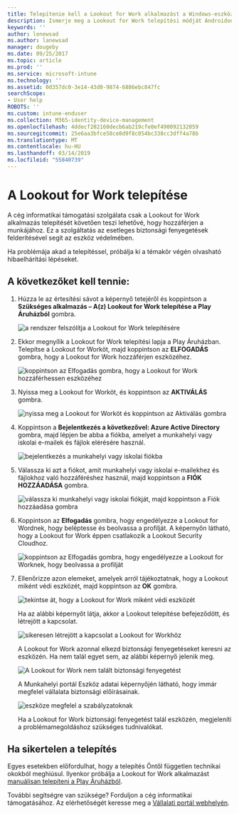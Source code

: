 ```yaml
---
title: Telepítenie kell a Lookout for Work alkalmazást a Windows-eszközön | Microsoft Docs
description: Ismerje meg a Lookout for Work telepítési módját Androidon.
keywords: ''
author: lenewsad
ms.author: lanewsad
manager: dougeby
ms.date: 09/25/2017
ms.topic: article
ms.prod: ''
ms.service: microsoft-intune
ms.technology: ''
ms.assetid: 0d357dc0-3e14-43d0-9874-6886ebc847fc
searchScope:
- User help
ROBOTS: ''
ms.custom: intune-enduser
ms.collection: M365-identity-device-management
ms.openlocfilehash: 4ddecf202160decb6ab219cfe0ef490092132059
ms.sourcegitcommit: 25e6aa3bfce58ce8d9f8c054bc338cc3dff4a78b
ms.translationtype: MT
ms.contentlocale: hu-HU
ms.lasthandoff: 03/14/2019
ms.locfileid: "55840739"
---
```

# <a name="install-lookout-for-work"></a>A Lookout for Work telepítése

A cég informatikai támogatási szolgálata csak a Lookout for Work alkalmazás telepítését követően teszi lehetővé, hogy hozzáférjen a munkájához. Ez a szolgáltatás az esetleges biztonsági fenyegetések felderítésével segít az eszköz védelmében.

Ha problémája akad a telepítéssel, próbálja ki a témakör végén olvasható hibaelhárítási lépéseket.

## <a name="what-you-need-to-do"></a>A következőket kell tennie:

1. Húzza le az értesítési sávot a képernyő tetejéről és koppintson a **Szükséges alkalmazás – A(z) Lookout for Work telepítése a Play Áruházból** gombra.

   ![a rendszer felszólítja a Lookout for Work telepítésére](./media/lookout-required-app-install-android.png)

2. Ekkor megnyílik a Lookout for Work telepítési lapja a Play Áruházban. Telepítse a Lookout for Worköt, majd koppintson az **ELFOGADÁS** gombra, hogy a Lookout for Work hozzáférjen eszközéhez.

   ![koppintson az Elfogadás gombra, hogy a Lookout for Work hozzáférhessen eszközéhez](./media/lookout-accept-store-permissions-android.png)

3. Nyissa meg a Lookout for Worköt, és koppintson az **AKTIVÁLÁS** gombra.

   ![nyissa meg a Lookout for Worköt és koppintson az Aktiválás gombra](./media/lookout-activate-button-android.png)

4. Koppintson a **Bejelentkezés a következővel: Azure Active Directory** gombra, majd lépjen be abba a fiókba, amelyet a munkahelyi vagy iskolai e-mailek és fájlok elérésére használ.

   ![bejelentkezés a munkahelyi vagy iskolai fiókba](./media/lookout-sign-in-azure-android.png)

5. Válassza ki azt a fiókot, amit munkahelyi vagy iskolai e-mailekhez és fájlokhoz való hozzáféréshez használ, majd koppintson a **FIÓK HOZZÁADÁSA** gombra.

   ![válassza ki munkahelyi vagy iskolai fiókját, majd koppintson a Fiók hozzáadása gombra](./media/lookout-pick-account-android.png)

6. Koppintson az **Elfogadás** gombra, hogy engedélyezze a Lookout for Wordnek, hogy beléptesse és beolvassa a profilját. A képernyőn látható, hogy a Lookout for Work éppen csatlakozik a Lookout Security Cloudhoz.

   ![koppintson az Elfogadás gombra, hogy engedélyezze a Lookout for Worknek, hogy beolvassa a profilját](./media/lookout-needs-permission-to-view-profile-android.png)

7. Ellenőrizze azon elemeket, amelyek arról tájékoztatnak, hogy a Lookout miként védi eszközét, majd koppintson az **OK** gombra.

   ![tekintse át, hogy a Lookout for Work miként védi eszközét](./media/lookout-how-it-protects-your-device-android.png)

   Ha az alábbi képernyőt látja, akkor a Lookout telepítése befejeződött, és létrejött a kapcsolat.

   ![sikeresen létrejött a kapcsolat a Lookout for Workhöz](./media/lookout-you-are-now-connected-android.png)

   A Lookout for Work azonnal elkezd biztonsági fenyegetéseket keresni az eszközén. Ha nem talál egyet sem, az alábbi képernyő jelenik meg.

   ![A Lookout for Work nem talált biztonsági fenyegetést](./media/lookout-scan-no-threats-found-android.png)

   A Munkahelyi portál Eszköz adatai képernyőjén látható, hogy immár megfelel vállalata biztonsági előírásainak.

    ![eszköze megfelel a szabályzatoknak](./media/mtd-device-now-compliant-android.png)

   Ha a Lookout for Work biztonsági fenyegetést talál eszközén, megjeleníti a problémamegoldáshoz szükséges tudnivalókat.

## <a name="if-the-installation-doesnt-work"></a>Ha sikertelen a telepítés

Egyes esetekben előfordulhat, hogy a telepítés Öntől független technikai okokból meghiúsul. Ilyenkor próbálja a Lookout for Work alkalmazást [manuálisan telepíteni a Play Áruházból](https://play.google.com/store/apps/details?id=com.lookout.enterprise).


További segítségre van szüksége? Forduljon a cég informatikai támogatásához. Az elérhetőségét keresse meg a [Vállalati portál webhelyén](https://go.microsoft.com/fwlink/?linkid=2010980).


